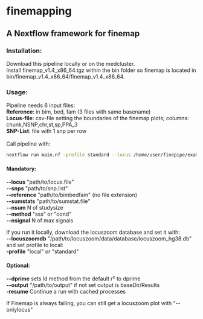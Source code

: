 # finemapping
## A Nextflow framework for finemap

### Installation:
Download this pipeline locally or on the medcluster.<br />
Install finemap_v1.4_x86_64.tgz within the bin folder so finemap is located in bin/finemap_v1.4_x86_64/finemap_v1.4_x86_64.<br />

### Usage:
Pipeline needs 6 input files:<br />
**Reference**: in bim, bed, fam (3 files with same basename)<br />
**Locus-file**: csv-file setting the boundaries of the finemap plots; columns: chunk,NSNP,chr,st,sp,PPA_3<br />
**SNP-List**: file with 1 snp per row<br /><br />
Call pipeline with:<br />
```bash
nextflow run main.nf -profile standard --locus /home/user/finepipe/example/locusfile.sample --snps /home/user/finepipe/example/snplist.sample --reference /home/user/finepipe/example/GerNorItaSpa.chr3 --sumstats /home/user/finepipe/example/sumstats.sample --nsum 15743 --nsignal 1 --method sss -resume  
```
#### Mandatory:
**--locus** "path/to/locus.file"<br />
**--snps**  "path/to/snp.list"<br />
**--reference**   "path/to/bimbedfam" (no file extension)<br />
**--sumstats**  "path/to/sumstat.file"<br />
**--nsum**  N of studysize<br />
**--method**    "sss" or "cond"<br />
**--nsignal**   N of max signals<br />

If you run it locally, download the locuszoom database and set it with:<br />
**--locuszoomdb** "/path/to/locuszoom/data/database/locuszoom_hg38.db"<br />
and set profile to local:<br />
**-profile**    "local" or "standard"<br />

#### Optional:
**--dprime**    sets ld method from the default r² to dprime<br />
**--output** "/path/to/output" if not set output is baseDir/Results<br />
**-resume** Continue a run with cached processes<br />

If Finemap is always failing, you can still get a locuszoom plot with "--onlylocus"